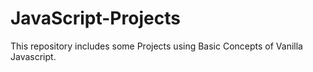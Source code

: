 # JavaScript-Projects
This repository includes some Projects using Basic Concepts of Vanilla Javascript.

